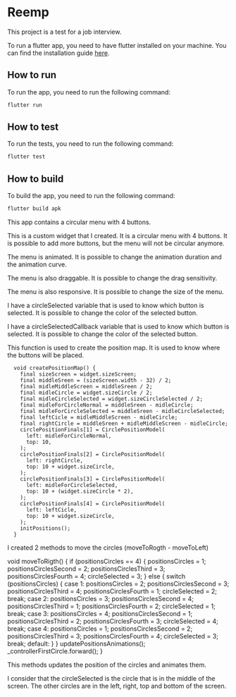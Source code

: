 # Reemp

This project is a test for a job interview.

To run a flutter app, you need to have flutter installed on your machine. You can find the installation guide [here](https://flutter.dev/docs/get-started/install).

## How to run

To run the app, you need to run the following command:

```bash
flutter run
```

## How to test

To run the tests, you need to run the following command:

```bash
flutter test
```

## How to build

To build the app, you need to run the following command:

```bash
flutter build apk
```

This app contains a circular menu with 4 buttons. 

This is a custom widget that I created. It is a circular menu with 4 buttons. It is possible to add more buttons, but the menu will not be circular anymore.

The menu is animated. It is possible to change the animation duration and the animation curve.

The menu is also draggable. It is possible to change the drag sensitivity.

The menu is also responsive. It is possible to change the size of the menu.

I have a circleSelected variable that is used to know which button is selected. It is possible to change the color of the selected button.

I have a circleSelectedCallback variable that is used to know which button is selected. It is possible to change the color of the selected button.



This function is used to create the position map. It is used to know where the buttons will be placed.

```
  void createPositionMap() {
    final sizeScreen = widget.sizeScreen;
    final middleSreen = (sizeScreen.width - 32) / 2;
    final midleMiddleScreen = middleSreen / 2;
    final midleCircle = widget.sizeCircle / 2;
    final midleCircleSelected = widget.sizeCircleSelected / 2;
    final midleForCircleNormal = middleSreen - midleCircle;
    final midleForCircleSelected = middleSreen - midleCircleSelected;
    final leftCicle = midleMiddleScreen - midleCircle;
    final rightCircle = middleSreen + midleMiddleScreen - midleCircle;
    circlePositionFinals[1] = CirclePositionModel(
      left: midleForCircleNormal,
      top: 10,
    );
    circlePositionFinals[2] = CirclePositionModel(
      left: rightCircle,
      top: 10 + widget.sizeCircle,
    );
    circlePositionFinals[3] = CirclePositionModel(
      left: midleForCircleSelected,
      top: 10 + (widget.sizeCircle * 2),
    );
    circlePositionFinals[4] = CirclePositionModel(
      left: leftCicle,
      top: 10 + widget.sizeCircle,
    );
    initPositions();
  }
```

I created 2 methods to move the circles (moveToRogth - moveToLeft)
    
  void moveToRigth() {
    if (positionsCircles == 4) {
      positionsCircles = 1;
      positionsCirclesSecond = 2;
      positionsCirclesThird = 3;
      positionsCirclesFourth = 4;
      circleSelected = 3;
    } else {
      switch (positionsCircles) {
        case 1:
          positionsCircles = 2;
          positionsCirclesSecond = 3;
          positionsCirclesThird = 4;
          positionsCirclesFourth = 1;
          circleSelected = 2;
          break;
        case 2:
          positionsCircles = 3;
          positionsCirclesSecond = 4;
          positionsCirclesThird = 1;
          positionsCirclesFourth = 2;
          circleSelected = 1;
          break;
        case 3:
          positionsCircles = 4;
          positionsCirclesSecond = 1;
          positionsCirclesThird = 2;
          positionsCirclesFourth = 3;
          circleSelected = 4;
          break;
        case 4:
          positionsCircles = 1;
          positionsCirclesSecond = 2;
          positionsCirclesThird = 3;
          positionsCirclesFourth = 4;
          circleSelected = 3;
          break;
        default:
      }
    }
    updatePositionsAnimations();
    _controllerFirstCircle.forward();
  }

This methods updates the position of the circles and animates them.

I consider that the circleSelected is the circle that is in the middle of the screen. The other circles are in the left, right, top and bottom of the screen.

